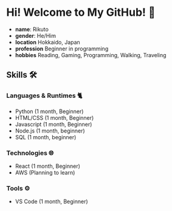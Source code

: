 # Hi! Welcome to My GitHub! 👋
- **name**: Rikuto
- **gender**: He/Him
- **location** Hokkaido, Japan
- **profession** Beginner in programming
- **hobbies** Reading, Gaming, Programming, Walking, Traveling


## Skills 🛠️
### Languages & Runtimes 🐈
- Python (1 month, Beginner)
- HTML/CSS (1 month, Beginner)
- Javascript (1 month, Beginner)
- Node.js (1 month, beginner)
- SQL (1 month, beginner)

### Technologies 🌐
- React (1 month, Beginner)
- AWS (Planning to learn)

### Tools ⚙️
- VS Code (1 month, Beginner)

